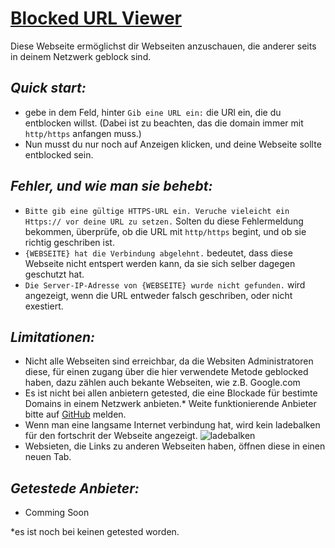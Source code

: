 # <ins>Blocked URL Viewer</ins>

Diese Webseite ermöglichst dir Webseiten anzuschauen, die anderer seits in deinem Netzwerk geblock sind.

## *Quick start:*
* gebe in dem Feld, hinter ```Gib eine URL ein:``` die URl ein, die du entblocken willst. (Dabei ist zu beachten, das die domain immer mit ```http/https``` anfangen muss.)
* Nun musst du nur noch auf Anzeigen klicken, und deine Webseite sollte entblocked sein.

## *Fehler, und wie man sie behebt:*
* ```Bitte gib eine gültige HTTPS-URL ein. Veruche vieleicht ein Https:// vor deine URL zu setzen.``` Solten du diese Fehlermeldung bekommen, überprüfe, ob die URL mit ```http/https``` begint, und ob sie richtig geschriben ist.
* ```{WEBSEITE} hat die Verbindung abgelehnt.``` bedeutet, dass diese Webseite nicht entspert werden kann, da sie sich selber dagegen geschutzt hat.
* ```Die Server-IP-Adresse von {WEBSEITE} wurde nicht gefunden.``` wird angezeigt, wenn die URL entweder falsch geschriben, oder nicht exestiert.

## *Limitationen:*
* Nicht alle Webseiten sind erreichbar, da die Websiten Administratoren diese, für einen zugang über die hier verwendete Metode geblocked haben, dazu zählen auch bekante Webseiten, wie z.B. Google.com
* Es ist nicht bei allen anbietern getested, die eine Blockade für bestimte Domains in einem Netzwerk anbieten.*  Weite funktionierende Anbieter bitte auf <a href="https://github.com/AlmarBlock/Blocked_URL_Viewer/issues">GitHub</a> melden.
* Wenn man eine langsame Internet verbindung hat, wird kein ladebalken für den fortschrit der Webseite angezeigt.
![ladebalken](https://github.com/AlmarBlock/Blocked_URL_Viewer/assets/98546933/455e839c-f82c-47e6-a0e8-eb40002db5cf)
* Websieten, die Links zu anderen Webseiten haben, öffnen diese in einen neuen Tab.

## *Getestede Anbieter:*
* Comming Soon

*es ist noch bei keinen getested worden. 
